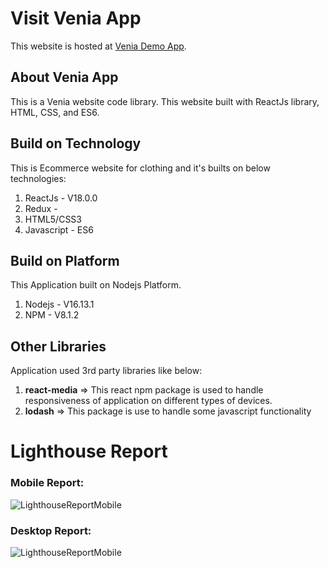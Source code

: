 # Visit Venia App
This website is hosted at [Venia Demo App](https://single15.github.io/venia/).

## About Venia App

This is a Venia website code library. This website built with ReactJs library, HTML, CSS, and ES6.  

## Build on Technology
This is Ecommerce website for clothing and it's builts on below technologies: 
1. ReactJs - V18.0.0
2. Redux - 
3. HTML5/CSS3
4. Javascript - ES6

## Build on Platform
This Application built on Nodejs Platform.
1. Nodejs - V16.13.1
2. NPM - V8.1.2

## Other Libraries
Application used 3rd party libraries like below:
1. **react-media** => This react npm package is used to handle responsiveness of application on different types of devices.
2. **lodash** => This package is use to handle some javascript functionality 


# Lighthouse Report
### Mobile Report: 
![LighthouseReportMobile](https://user-images.githubusercontent.com/102651970/175056936-6972b40a-b59d-408b-8bf7-e680f7508ae6.PNG)


### Desktop Report: 
![LighthouseReportMobile](https://user-images.githubusercontent.com/102651970/175056989-b8da57da-2f4c-44cc-bc57-661863e342b7.PNG)

